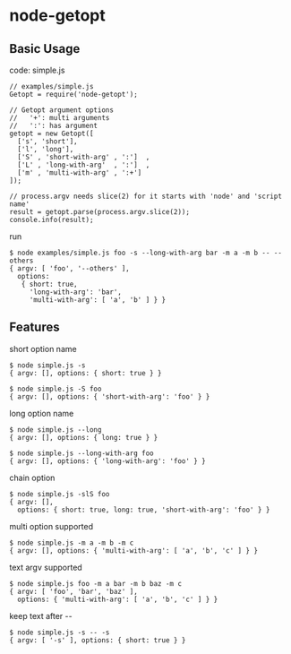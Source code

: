 node-getopt
===========

Basic Usage
-----------

code: simple.js

    // examples/simple.js
    Getopt = require('node-getopt');

    // Getopt argument options
    //   '+': multi arguments
    //   ':': has argument
    getopt = new Getopt([
      ['s', 'short'],
      ['l', 'long'],
      ['S' , 'short-with-arg' , ':']  ,
      ['L' , 'long-with-arg'  , ':']  ,
      ['m' , 'multi-with-arg' , ':+']
    ]);

    // process.argv needs slice(2) for it starts with 'node' and 'script name'
    result = getopt.parse(process.argv.slice(2));
    console.info(result);

run

    $ node examples/simple.js foo -s --long-with-arg bar -m a -m b -- --others
    { argv: [ 'foo', '--others' ],
      options:
       { short: true,
         'long-with-arg': 'bar',
         'multi-with-arg': [ 'a', 'b' ] } }

Features
--------

short option name

    $ node simple.js -s
    { argv: [], options: { short: true } }

    $ node simple.js -S foo
    { argv: [], options: { 'short-with-arg': 'foo' } }

long option name

    $ node simple.js --long
    { argv: [], options: { long: true } }

    $ node simple.js --long-with-arg foo
    { argv: [], options: { 'long-with-arg': 'foo' } }

chain option

    $ node simple.js -slS foo
    { argv: [],
      options: { short: true, long: true, 'short-with-arg': 'foo' } }


multi option supported

    $ node simple.js -m a -m b -m c
    { argv: [], options: { 'multi-with-arg': [ 'a', 'b', 'c' ] } }

text argv supported

    $ node simple.js foo -m a bar -m b baz -m c
    { argv: [ 'foo', 'bar', 'baz' ],
      options: { 'multi-with-arg': [ 'a', 'b', 'c' ] } }

keep text after --

    $ node simple.js -s -- -s
    { argv: [ '-s' ], options: { short: true } }
